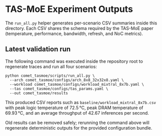 # TAS-MoE Experiment Outputs

The `run_all.py` helper generates per-scenario CSV summaries inside this directory. Each CSV shares the schema required by the TAS-MoE paper (temperature, performance, bandwidth, refresh, and NoC metrics).

## Latest validation run

The following command was executed inside the repository root to regenerate traces and run all four scenarios:

```
python comet_tasmoe/scripts/run_all.py \
  --arch comet_tasmoe/configs/arch_8x8_32x32x8.yaml \
  --workload comet_tasmoe/configs/workload_mixtral_8x7b.yaml \
  --tas comet_tasmoe/configs/tas_params.yaml \
  --out comet_tasmoe/results
```

This produced CSV reports such as `baseline/workload_mixtral_8x7b.csv` with peak logic temperature of 72.5 °C, peak DRAM temperature of 69.93 °C, and an average throughput of 42.67 inferences per second.

Old results can be removed safely; rerunning the command above will regenerate deterministic outputs for the provided configuration bundle.
